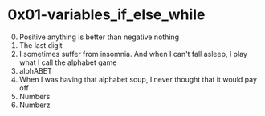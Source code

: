<h1>0x01-variables_if_else_while</h1>

00. Positive anything is better than negative nothing<br>
01. The last digit<br>
02. I sometimes suffer from insomnia. And when I can't fall asleep, I play what I call the alphabet game<br>
03. alphABET<br>
04. When I was having that alphabet soup, I never thought that it would pay off<br>
05. Numbers<br>
06. Numberz<br>
